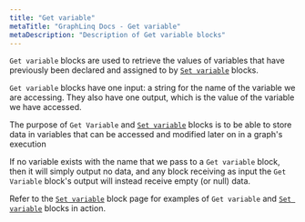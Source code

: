```yaml
---
title: "Get variable"
metaTitle: "GraphLinq Docs - Get variable"
metaDescription: "Description of Get variable blocks"
---
```

`Get variable` blocks are used to retrieve the values of variables that have previously been declared and assigned to by <a href="/blockTypes/1-baseVariable/9-setVariable"> `Set variable`</a> blocks.<p/>
`Get variable` blocks have one input: a string for the name of the variable we are accessing. They also have one output, which is the value of the variable we have accessed.<p/>
The purpose of `Get Variable` and <a href="/blockTypes/1-baseVariable/9-setVariable"> `Set variable`</a> blocks is to be able to store data in variables that can be accessed and modified later on in a graph's execution<p/>
If no variable exists with the name that we pass to a `Get variable` block, then it will simply output no data, and any block receiving as input the `Get Variable` block's output will instead receive empty (or null) data. <p/>
Refer to the <a href="/blockTypes/1-baseVariable/9-setVariable"> `Set variable`</a> block page for examples of `Get variable` and <a href="/blockTypes/1-baseVariable/9-setVariable"> `Set variable`</a> blocks in action.
